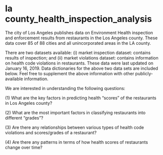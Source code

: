 # la county_health_inspection_analysis

The city of Los Angeles publishes data on Environment Health inspection and enforcement results from restaurants in the Los Angeles county. These data cover 85 of 88 cities and all unincorporated areas in the LA county.

There are two datasets available: (i) market inspection dataset: contains results of inspection; and (ii) market violations dataset: contains information on health code violations in restaurants. These data were last updated on January 16, 2019. Data dictionaries for the above two data sets are included below. Feel free to supplement the above information with other publicly-available information.

We are interested in understanding the following questions:

(1) What are the key factors in predicting health “scores” of the restaurants in Los Angeles county? 

(2) What are the most important factors in classifying restaurants into different “grades”?

(3) Are there any relationships between various types of health code violations and scores/grades of a restaurant?

(4) Are there any patterns in terms of how health scores of restaurants change over time?
